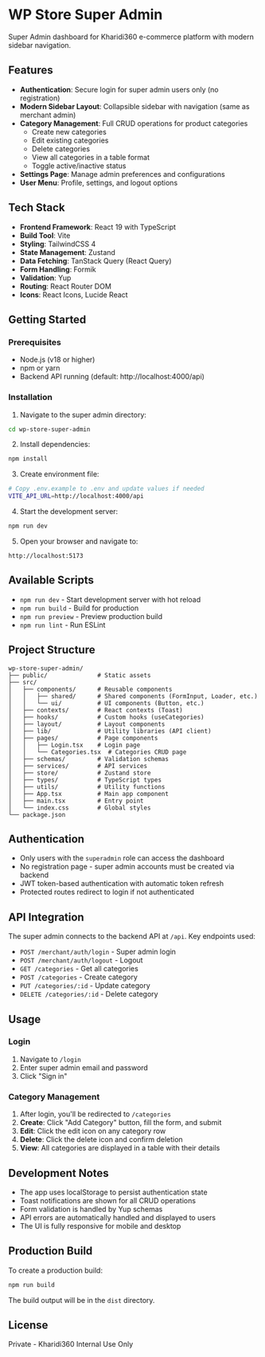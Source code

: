# WP Store Super Admin

Super Admin dashboard for Kharidi360 e-commerce platform with modern sidebar navigation.

## Features

- **Authentication**: Secure login for super admin users only (no registration)
- **Modern Sidebar Layout**: Collapsible sidebar with navigation (same as merchant admin)
- **Category Management**: Full CRUD operations for product categories
  - Create new categories
  - Edit existing categories
  - Delete categories
  - View all categories in a table format
  - Toggle active/inactive status
- **Settings Page**: Manage admin preferences and configurations
- **User Menu**: Profile, settings, and logout options

## Tech Stack

- **Frontend Framework**: React 19 with TypeScript
- **Build Tool**: Vite
- **Styling**: TailwindCSS 4
- **State Management**: Zustand
- **Data Fetching**: TanStack Query (React Query)
- **Form Handling**: Formik
- **Validation**: Yup
- **Routing**: React Router DOM
- **Icons**: React Icons, Lucide React

## Getting Started

### Prerequisites

- Node.js (v18 or higher)
- npm or yarn
- Backend API running (default: http://localhost:4000/api)

### Installation

1. Navigate to the super admin directory:
```bash
cd wp-store-super-admin
```

2. Install dependencies:
```bash
npm install
```

3. Create environment file:
```bash
# Copy .env.example to .env and update values if needed
VITE_API_URL=http://localhost:4000/api
```

4. Start the development server:
```bash
npm run dev
```

5. Open your browser and navigate to:
```
http://localhost:5173
```

## Available Scripts

- `npm run dev` - Start development server with hot reload
- `npm run build` - Build for production
- `npm run preview` - Preview production build
- `npm run lint` - Run ESLint

## Project Structure

```
wp-store-super-admin/
├── public/              # Static assets
├── src/
│   ├── components/      # Reusable components
│   │   ├── shared/      # Shared components (FormInput, Loader, etc.)
│   │   └── ui/          # UI components (Button, etc.)
│   ├── contexts/        # React contexts (Toast)
│   ├── hooks/           # Custom hooks (useCategories)
│   ├── layout/          # Layout components
│   ├── lib/             # Utility libraries (API client)
│   ├── pages/           # Page components
│   │   ├── Login.tsx    # Login page
│   │   └── Categories.tsx  # Categories CRUD page
│   ├── schemas/         # Validation schemas
│   ├── services/        # API services
│   ├── store/           # Zustand store
│   ├── types/           # TypeScript types
│   ├── utils/           # Utility functions
│   ├── App.tsx          # Main app component
│   ├── main.tsx         # Entry point
│   └── index.css        # Global styles
└── package.json
```

## Authentication

- Only users with the `superadmin` role can access the dashboard
- No registration page - super admin accounts must be created via backend
- JWT token-based authentication with automatic token refresh
- Protected routes redirect to login if not authenticated

## API Integration

The super admin connects to the backend API at `/api`. Key endpoints used:

- `POST /merchant/auth/login` - Super admin login
- `POST /merchant/auth/logout` - Logout
- `GET /categories` - Get all categories
- `POST /categories` - Create category
- `PUT /categories/:id` - Update category
- `DELETE /categories/:id` - Delete category

## Usage

### Login
1. Navigate to `/login`
2. Enter super admin email and password
3. Click "Sign in"

### Category Management
1. After login, you'll be redirected to `/categories`
2. **Create**: Click "Add Category" button, fill the form, and submit
3. **Edit**: Click the edit icon on any category row
4. **Delete**: Click the delete icon and confirm deletion
5. **View**: All categories are displayed in a table with their details

## Development Notes

- The app uses localStorage to persist authentication state
- Toast notifications are shown for all CRUD operations
- Form validation is handled by Yup schemas
- API errors are automatically handled and displayed to users
- The UI is fully responsive for mobile and desktop

## Production Build

To create a production build:

```bash
npm run build
```

The build output will be in the `dist` directory.

## License

Private - Kharidi360 Internal Use Only
